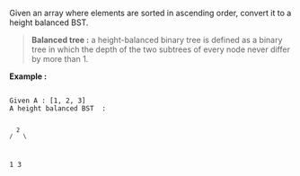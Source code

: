 <div class="markdown-content" id="problem-content">
<p>Given an array where elements are sorted in ascending order, convert it to a height balanced BST.</p>
<blockquote>
<p><strong>Balanced tree :</strong> a height-balanced binary tree is defined as a binary tree in which the depth of the two subtrees of every node never differ by more than 1.</p>
</blockquote>
<p><strong>Example :</strong></p>
<div class="highlighter-rouge"><pre class="highlight"><code>
Given A : [1, 2, 3]
A height balanced BST  : 

      2
    /   \
   1     3

</code></pre>
</div>

</div>